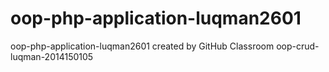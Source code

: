 # oop-php-application-luqman2601
oop-php-application-luqman2601 created by GitHub Classroom
oop-crud-luqman-2014150105
